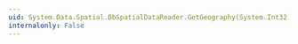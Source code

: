 ```yaml
---
uid: System.Data.Spatial.DbSpatialDataReader.GetGeography(System.Int32)
internalonly: False
---
```

